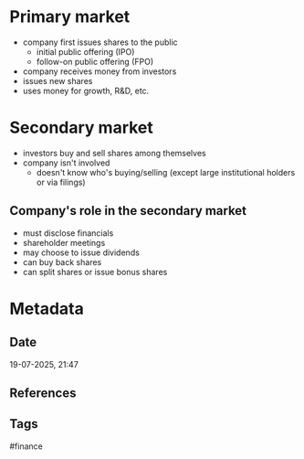# Primary market
- company first issues shares to the public
	- initial public offering (IPO)
	- follow-on public offering (FPO)
- company receives money from investors
- issues new shares
- uses money for growth, R&D, etc.
# Secondary market
- investors buy and sell shares among themselves
- company isn't involved
	- doesn't know who's buying/selling (except large institutional holders or via filings)
## Company's role in the secondary market
- must disclose financials
- shareholder meetings
- may choose to issue dividends
- can buy back shares
- can split shares or issue bonus shares
# Metadata
## Date
19-07-2025, 21:47
## References
## Tags
#finance 